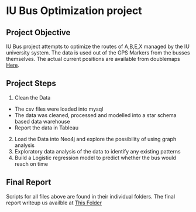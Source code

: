 # IU Bus Optimization project
## Project Objective
IU Bus project attempts to optimize the routes of A,B,E,X managed by the IU university system. The data is used out of the GPS Markers from the busses themselves. The actual current positions are available from doublemaps [Here](https://bloomington.doublemap.com/map/).

## Project Steps
1. Clean the Data
  * The csv files were loaded into mysql
  * The data was cleaned, processed and modelled into a star schema based data warehouse
  * Report the data in Tableau
2. Load the Data into Neo4j and explore the possibility of using graph analysis
3. Exploratory data analysis of the data to identify any existing patterns
4. Build a Logistic regression model to predict whether the bus would reach on time

## Final Report
Scripts for all files above are found in their individual folders. The final report writeup us availble at [This Folder](https://github.com/ganesh91/CSCI-B565-Data-Mining-Project/blob/master/Documentation/final_report_v2.pdf)
